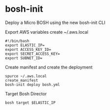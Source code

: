 # bosh-init
Deploy a Micro BOSH using the new bosh-init CLI

Export AWS variables create ~/.aws.local

    #!/bin/bash
    export ELASTIC_IP=
    export ACCESS_KEY_ID=
    export SECRET_ACCESS_KEY=
    export SUBNET_ID=

Create manifest and create the deployment

    spurce ~/.aws.local
    create_manifest
    bosh-init deploy bosh.yml

Target Bosh Director

    bosh target $ELASTIC_IP
